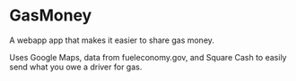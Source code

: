 GasMoney
========

A webapp app that makes it easier to share gas money.

Uses Google Maps, data from fueleconomy.gov, and Square Cash to easily send what you owe a driver for gas.